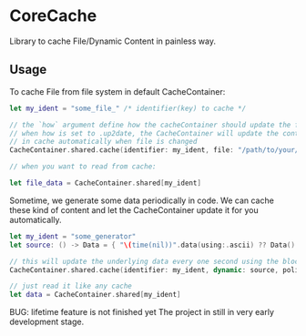 # CoreCache

Library to cache File/Dynamic Content in painless way.

## Usage

To cache File from file system in default CacheContainer:
```swift
let my_ident = "some_file_" /* identifier(key) to cache */

// the `how` argument define how the cacheContainer should update the file
// when how is set to .up2date, the CacheContainer will update the content 
// in cache automatically when file is changed
CacheContainer.shared.cache(identifier: my_ident, file: "/path/to/your/file", how: .up2date, lifetime: .forever) 

// when you want to read from cache:

let file_data = CacheContainer.shared[my_ident]
```

Sometime, we generate some data periodically in code. We can cache these kind of content and let the CacheContainer update it for you automatically.

```swift
let my_ident = "some_generator"
let source: () -> Data = { "\(time(nil))".data(using:.ascii) ?? Data() }

// this will update the underlying data every one second using the block `source`
CacheContainer.shared.cache(identifier: my_ident, dynamic: source, policy: .interval(CCTimeInterval(sec: 1)), lifetime: .forever)

// just read it like any cache
let data = CacheContainer.shared[my_ident]
```

BUG: lifetime feature is not finished yet
The project in still in very early development stage.
